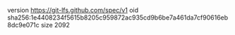 version https://git-lfs.github.com/spec/v1
oid sha256:1e4408234f5615b8205c959872ac935cd9b6be7a461da7cf90616eb8dc9e071c
size 2092
